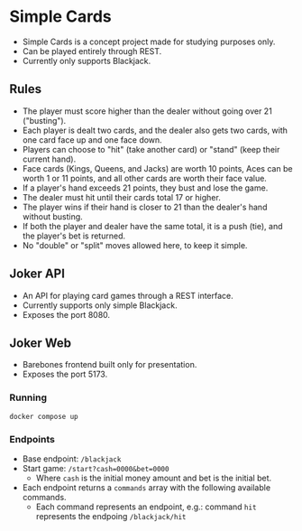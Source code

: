 # Simple Cards
- Simple Cards is a concept project made for studying purposes only.
- Can be played entirely through REST.
- Currently only supports Blackjack.

## Rules
- The player must score higher than the dealer without going over 21 ("busting").
- Each player is dealt two cards, and the dealer also gets two cards, with one card face up and one face down.
- Players can choose to "hit" (take another card) or "stand" (keep their current hand).
- Face cards (Kings, Queens, and Jacks) are worth 10 points, Aces can be worth 1 or 11 points, and all other cards are worth their face value.
- If a player's hand exceeds 21 points, they bust and lose the game.
- The dealer must hit until their cards total 17 or higher.
- The player wins if their hand is closer to 21 than the dealer's hand without busting.
- If both the player and dealer have the same total, it is a push (tie), and the player's bet is returned.
- No "double" or "split" moves allowed here, to keep it simple.

## Joker API
- An API for playing card games through a REST interface.
- Currently supports only simple Blackjack.
- Exposes the port 8080.

## Joker Web
- Barebones frontend built only for presentation.
- Exposes the port 5173.

### Running
`docker compose up`

### Endpoints
- Base endpoint: `/blackjack`
- Start game: `/start?cash=0000&bet=0000`
  - Where `cash` is the initial money amount and bet is the initial bet.
- Each endpoint returns a `commands` array with the following available commands.
  - Each command represents an endpoint, e.g.: command `hit` represents the endpoing `/blackjack/hit`
